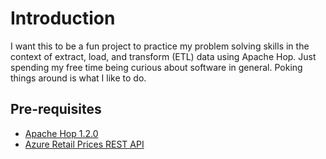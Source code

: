 # Introduction  
I want this to be a fun project to practice my problem solving skills in the context of extract, load, and transform (ETL) data using Apache Hop. Just spending my free time being curious about software in general. Poking things around is what I like to do. 

## Pre-requisites
- [Apache Hop 1.2.0](https://hop.apache.org/download/)
- [Azure Retail Prices REST API ](https://docs.microsoft.com/en-us/rest/api/cost-management/retail-prices/azure-retail-prices)
